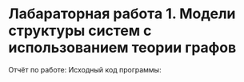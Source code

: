 # Лабараторная работа 1. Модели структуры систем с использованием теории графов

Отчёт по работе: 
Исходный код программы: 
